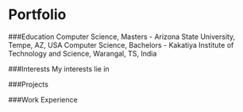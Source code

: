 # Portfolio

###Education
Computer Science, Masters - Arizona State University, Tempe, AZ, USA
Computer Science, Bachelors - Kakatiya Institute of Technology and Science, Warangal, TS, India

###Interests
My interests lie in

###Projects

###Work Experience

###
